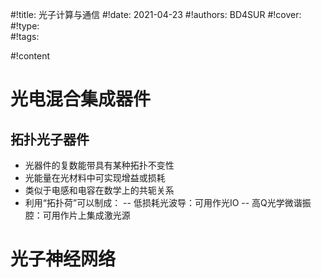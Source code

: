 #!title:    光子计算与通信
#!date:     2021-04-23
#!authors:  BD4SUR
#!cover:    
#!type:     
#!tags:     

#!content

# 光电混合集成器件

## 拓扑光子器件

- 光器件的复数能带具有某种拓扑不变性
- 光能量在光材料中可实现增益或损耗
- 类似于电感和电容在数学上的共轭关系
- 利用“拓扑荷”可以制成：
-- 低损耗光波导：可用作光IO
-- 高Q光学微谐振腔：可用作片上集成激光源

# 光子神经网络


